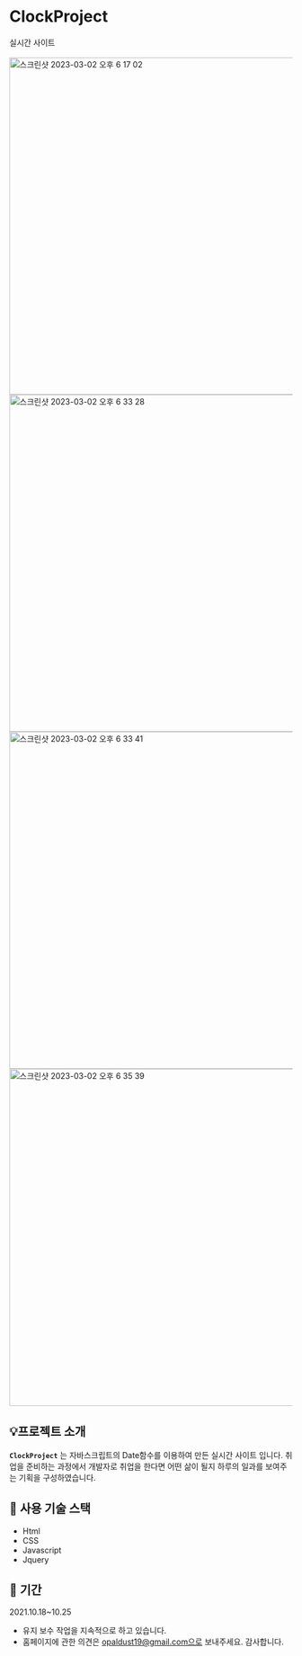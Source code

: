# ClockProject

실시간 사이트
</br></br>
<img width="600" alt="스크린샷 2023-03-02 오후 6 17 02" src="https://user-images.githubusercontent.com/97497153/222388623-291943b4-a5ef-47d1-ab1f-1db49b48980a.png">
<img width="600" alt="스크린샷 2023-03-02 오후 6 33 28" src="https://user-images.githubusercontent.com/97497153/222389502-1f41a4a7-70a6-4f3a-9d6f-5f2f4c81c747.png">
<img width="600" alt="스크린샷 2023-03-02 오후 6 33 41" src="https://user-images.githubusercontent.com/97497153/222389571-4ece168c-7e5d-44ea-91f1-059a7ba8453b.png">
<img width="600" alt="스크린샷 2023-03-02 오후 6 35 39" src="https://user-images.githubusercontent.com/97497153/222389717-a9d5581e-43ea-4b8a-8449-ebd8f802ed38.png">



## :bulb:프로젝트 소개

**`ClockProject`** 는 자바스크립트의 Date함수를 이용하여 만든 실시간 사이트 입니다. 
취업을 준비하는 과정에서 개발자로 취업을 한다면 어떤 삶이 될지 하루의 일과를 보여주는 기획을 구성하였습니다.

## :wrench: 사용 기술 스택
- Html
- CSS
- Javascript
- Jquery

## :floppy_disk: 기간
2021.10.18~10.25
- 유지 보수 작업을 지속적으로 하고 있습니다. 
- 홈페이지에 관한 의견은 opaldust19@gmail.com으로 보내주세요. 감사합니다.
